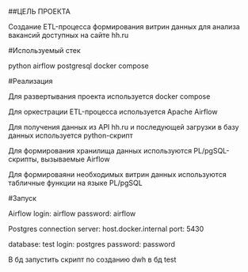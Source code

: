 ##ЦЕЛЬ ПРОЕКТА

Создание ETL-процесса формирования витрин данных для анализа вакансий доступных на сайте hh.ru

#Используемый стек

python
airflow
postgresql
docker compose

#Реализация

Для развертывания проекта используется docker compose

Для оркестрации ETL-процесса используется Apache Airflow

Для получения данных из API hh.ru и последующей загрузки в базу данных используется python-скрипт

Для формирования хранилища данных используются PL/pgSQL-скрипты, вызываемые Airflow

Для формироваяни необходимых витрин данных используются табличные функции на языке PL/pgSQL

#Запуск

Airflow
login: airflow
password: airflow

Postgres connection
server: host.docker.internal
port: 5430

database: test
login: postgres
password: password

В бд запустить скрипт по созданию dwh в бд test
